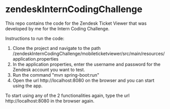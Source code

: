 # zendeskInternCodingChallenge
This repo contains the code for the Zendesk Ticket Viewer that was developed by me for the Intern Coding Challenge.

Instructions to run the code:

1. Clone the project and navigate to the path /zendeskInternCodingChallenge/mobileticketviewer/src/main/resources/application.properties
2. In the application properties, enter the username and password for the Zendesk account you want to test. 
3. Run the command "mvn spring-boot:run"
4. Open the url http://localhost:8080 on the browser and you can start using the app.

To start using any of the 2 functionalities again, type the url http://localhost:8080 in the browser again.
